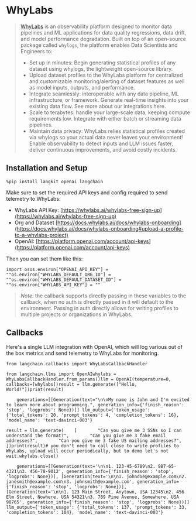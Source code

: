 WhyLabs
=======

> [WhyLabs](https://docs.whylabs.ai/docs/) is an observability platform designed to monitor data pipelines and ML applications for data quality regressions, data drift, and model performance degradation. Built on top of an open-source package called `whylogs`, the platform enables Data Scientists and Engineers to:
> 
> *   Set up in minutes: Begin generating statistical profiles of any dataset using whylogs, the lightweight open-source library.
> *   Upload dataset profiles to the WhyLabs platform for centralized and customizable monitoring/alerting of dataset features as well as model inputs, outputs, and performance.
> *   Integrate seamlessly: interoperable with any data pipeline, ML infrastructure, or framework. Generate real-time insights into your existing data flow. See more about our integrations here.
> *   Scale to terabytes: handle your large-scale data, keeping compute requirements low. Integrate with either batch or streaming data pipelines.
> *   Maintain data privacy: WhyLabs relies statistical profiles created via whylogs so your actual data never leaves your environment! Enable observability to detect inputs and LLM issues faster, deliver continuous improvements, and avoid costly incidents.

Installation and Setup[​](#installation-and-setup "Direct link to Installation and Setup")
------------------------------------------------------------------------------------------

    %pip install langkit openai langchain

Make sure to set the required API keys and config required to send telemetry to WhyLabs:

*   WhyLabs API Key: [https://whylabs.ai/whylabs-free-sign-up](https://whylabs.ai/whylabs-free-sign-up)
*   Org and Dataset [https://docs.whylabs.ai/docs/whylabs-onboarding](https://docs.whylabs.ai/docs/whylabs-onboarding#upload-a-profile-to-a-whylabs-project)
*   OpenAI: [https://platform.openai.com/account/api-keys](https://platform.openai.com/account/api-keys)

Then you can set them like this:

    import osos.environ["OPENAI_API_KEY"] = ""os.environ["WHYLABS_DEFAULT_ORG_ID"] = ""os.environ["WHYLABS_DEFAULT_DATASET_ID"] = ""os.environ["WHYLABS_API_KEY"] = ""

> _Note_: the callback supports directly passing in these variables to the callback, when no auth is directly passed in it will default to the environment. Passing in auth directly allows for writing profiles to multiple projects or organizations in WhyLabs.

Callbacks[​](#callbacks "Direct link to Callbacks")
---------------------------------------------------

Here's a single LLM integration with OpenAI, which will log various out of the box metrics and send telemetry to WhyLabs for monitoring.

    from langchain.callbacks import WhyLabsCallbackHandler

    from langchain.llms import OpenAIwhylabs = WhyLabsCallbackHandler.from_params()llm = OpenAI(temperature=0, callbacks=[whylabs])result = llm.generate(["Hello, World!"])print(result)

        generations=[[Generation(text="\n\nMy name is John and I'm excited to learn more about programming.", generation_info={'finish_reason': 'stop', 'logprobs': None})]] llm_output={'token_usage': {'total_tokens': 20, 'prompt_tokens': 4, 'completion_tokens': 16}, 'model_name': 'text-davinci-003'}

    result = llm.generate(    [        "Can you give me 3 SSNs so I can understand the format?",        "Can you give me 3 fake email addresses?",        "Can you give me 3 fake US mailing addresses?",    ])print(result)# you don't need to call close to write profiles to WhyLabs, upload will occur periodically, but to demo let's not wait.whylabs.close()

        generations=[[Generation(text='\n\n1. 123-45-6789\n2. 987-65-4321\n3. 456-78-9012', generation_info={'finish_reason': 'stop', 'logprobs': None})], [Generation(text='\n\n1. johndoe@example.com\n2. janesmith@example.com\n3. johnsmith@example.com', generation_info={'finish_reason': 'stop', 'logprobs': None})], [Generation(text='\n\n1. 123 Main Street, Anytown, USA 12345\n2. 456 Elm Street, Nowhere, USA 54321\n3. 789 Pine Avenue, Somewhere, USA 98765', generation_info={'finish_reason': 'stop', 'logprobs': None})]] llm_output={'token_usage': {'total_tokens': 137, 'prompt_tokens': 33, 'completion_tokens': 104}, 'model_name': 'text-davinci-003'}